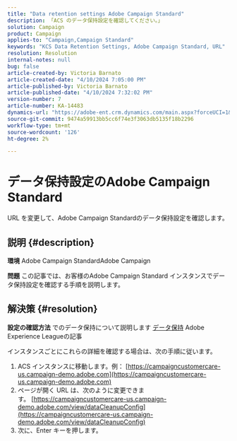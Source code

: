 ```yaml
---
title: "Data retention settings Adobe Campaign Standard"
description: 「ACS のデータ保持設定を確認してください。」
solution: Campaign
product: Campaign
applies-to: "Campaign,Campaign Standard"
keywords: "KCS Data Retention Settings, Adobe Campaign Standard, URL"
resolution: Resolution
internal-notes: null
bug: false
article-created-by: Victoria Barnato
article-created-date: "4/10/2024 7:05:00 PM"
article-published-by: Victoria Barnato
article-published-date: "4/10/2024 7:32:02 PM"
version-number: 7
article-number: KA-14483
dynamics-url: "https://adobe-ent.crm.dynamics.com/main.aspx?forceUCI=1&pagetype=entityrecord&etn=knowledgearticle&id=6201e238-6df7-ee11-a1fd-6045bd026dc7"
source-git-commit: 9474a59913bb5cc6f74e3f3063db5135f18b2296
workflow-type: tm+mt
source-wordcount: '126'
ht-degree: 2%

---
```


# データ保持設定のAdobe Campaign Standard


URL を変更して、Adobe Campaign Standardのデータ保持設定を確認します。

## 説明 {#description}


<b>環境</b>
Adobe Campaign StandardAdobe Campaign

<b>問題</b>
この記事では、お客様のAdobe Campaign Standard インスタンスでデータ保持設定を確認する手順を説明します。


## 解決策 {#resolution}


<b>設定の確認方法</b>
でのデータ保持について説明します [データ保持](https://experienceleague.adobe.com/docs/campaign-standard/using/administrating/application-settings/data-retention.html?lang=ja) Adobe Experience Leagueの記事

インスタンスごとにこれらの詳細を確認する場合は、次の手順に従います。

1. ACS インスタンスに移動します。例： [https://campaigncustomercare-us.campaign-demo.adobe.com](https://campaigncustomercare-us.campaign-demo.adobe.com)
2. ページが開く URL は、次のように変更できます。 [https://campaigncustomercare-us.campaign-demo.adobe.com/view/dataCleanupConfig](https://campaigncustomercare-us.campaign-demo.adobe.com/view/dataCleanupConfig)
3. 次に、Enter キーを押します。

